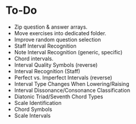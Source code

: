# To-Do
* Zip question & answer arrays.
* Move exercises into dedicated folder.
* Improve random question selection
* Staff Interval Recognition
* Note Interval Recognition (generic, specific)
* Chord intervals.
* Interval Quality Symbols (reverse)
* Interval Recognition (Staff)
* Perfect vs. Imperfect Intervals (reverse)
* Interval Type Changes When Lowering/Raising
* Interval Dissonance/Consonance Classification
* Diatonic Triad/Seventh Chord Types
* Scale Identification
* Chord Symbols
* Scale Intervals